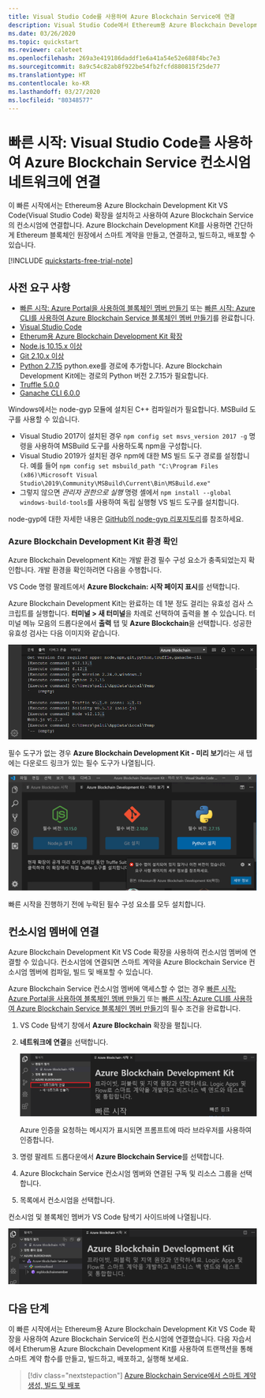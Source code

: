 ```yaml
---
title: Visual Studio Code를 사용하여 Azure Blockchain Service에 연결
description: Visual Studio Code에서 Ethereum용 Azure Blockchain Development Kit 확장을 사용하여 Azure Blockchain Service 컨소시엄 네트워크에 연결합니다.
ms.date: 03/26/2020
ms.topic: quickstart
ms.reviewer: caleteet
ms.openlocfilehash: 269a3e419186daddf1e6a41a54e52e688f4bc7e3
ms.sourcegitcommit: 8a9c54c82ab8f922be54fb2fcfd880815f25de77
ms.translationtype: HT
ms.contentlocale: ko-KR
ms.lasthandoff: 03/27/2020
ms.locfileid: "80348577"
---
```

# <a name="quickstart-use-visual-studio-code-to-connect-to-an-azure-blockchain-service-consortium-network"></a>빠른 시작: Visual Studio Code를 사용하여 Azure Blockchain Service 컨소시엄 네트워크에 연결

이 빠른 시작에서는 Ethereum용 Azure Blockchain Development Kit VS Code(Visual Studio Code) 확장을 설치하고 사용하여 Azure Blockchain Service의 컨소시엄에 연결합니다. Azure Blockchain Development Kit를 사용하면 간단하게 Ethereum 블록체인 원장에서 스마트 계약을 만들고, 연결하고, 빌드하고, 배포할 수 있습니다.

[!INCLUDE [quickstarts-free-trial-note](../../../includes/quickstarts-free-trial-note.md)]

## <a name="prerequisites"></a>사전 요구 사항

* [빠른 시작: Azure Portal을 사용하여 블록체인 멤버 만들기](create-member.md) 또는 [빠른 시작: Azure CLI를 사용하여 Azure Blockchain Service 블록체인 멤버 만들기](create-member-cli.md)를 완료합니다.
* [Visual Studio Code](https://code.visualstudio.com/Download)
* [Etherum용 Azure Blockchain Development Kit 확장](https://marketplace.visualstudio.com/items?itemName=AzBlockchain.azure-blockchain)
* [Node.js 10.15.x 이상](https://nodejs.org)
* [Git 2.10.x 이상](https://git-scm.com)
* [Python 2.7.15](https://www.python.org/downloads/release/python-2715/) python.exe를 경로에 추가합니다. Azure Blockchain Development Kit에는 경로의 Python 버전 2.7.15가 필요합니다.
* [Truffle 5.0.0](https://www.trufflesuite.com/docs/truffle/getting-started/installation)
* [Ganache CLI 6.0.0](https://github.com/trufflesuite/ganache-cli)

Windows에서는 node-gyp 모듈에 설치된 C++ 컴파일러가 필요합니다. MSBuild 도구를 사용할 수 있습니다.

* Visual Studio 2017이 설치된 경우 `npm config set msvs_version 2017 -g` 명령을 사용하여 MSBuild 도구를 사용하도록 npm을 구성합니다.
* Visual Studio 2019가 설치된 경우 npm에 대한 MS 빌드 도구 경로를 설정합니다. 예를 들어 `npm config set msbuild_path "C:\Program Files (x86)\Microsoft Visual Studio\2019\Community\MSBuild\Current\Bin\MSBuild.exe"`
* 그렇지 않으면 *관리자 권한으로 실행* 명령 셸에서 `npm install --global windows-build-tools`를 사용하여 독립 실행형 VS 빌드 도구를 설치합니다.

node-gyp에 대한 자세한 내용은 [GitHub의 node-gyp 리포지토리](https://github.com/node-gyp)를 참조하세요.

### <a name="verify-azure-blockchain-development-kit-environment"></a>Azure Blockchain Development Kit 환경 확인

Azure Blockchain Development Kit는 개발 환경 필수 구성 요소가 충족되었는지 확인합니다. 개발 환경을 확인하려면 다음을 수행합니다.

VS Code 명령 팔레트에서 **Azure Blockchain: 시작 페이지 표시**를 선택합니다.

Azure Blockchain Development Kit는 완료하는 데 1분 정도 걸리는 유효성 검사 스크립트를 실행합니다. **터미널 > 새 터미널**을 차례로 선택하여 출력을 볼 수 있습니다. 터미널 메뉴 모음의 드롭다운에서 **출력** 탭 및 **Azure Blockchain**을 선택합니다. 성공한 유효성 검사는 다음 이미지와 같습니다.

![유효한 개발 환경](./media/connect-vscode/valid-environment.png)

 필수 도구가 없는 경우 **Azure Blockchain Development Kit - 미리 보기**라는 새 탭에는 다운로드 링크가 있는 필수 도구가 나열됩니다.

![개발 키트 필수 앱](./media/connect-vscode/required-apps.png)

빠른 시작을 진행하기 전에 누락된 필수 구성 요소를 모두 설치합니다.

## <a name="connect-to-consortium-member"></a>컨소시엄 멤버에 연결

Azure Blockchain Development Kit VS Code 확장을 사용하여 컨소시엄 멤버에 연결할 수 있습니다. 컨소시엄에 연결되면 스마트 계약을 Azure Blockchain Service 컨소시엄 멤버에 컴파일, 빌드 및 배포할 수 있습니다.

Azure Blockchain Service 컨소시엄 멤버에 액세스할 수 없는 경우 [빠른 시작: Azure Portal을 사용하여 블록체인 멤버 만들기](create-member.md) 또는 [빠른 시작: Azure CLI를 사용하여 Azure Blockchain Service 블록체인 멤버 만들기](create-member-cli.md)의 필수 조건을 완료합니다.

1. VS Code 탐색기 창에서 **Azure Blockchain** 확장을 펼칩니다.
1. **네트워크에 연결**을 선택합니다.

   ![네트워크에 연결](./media/connect-vscode/connect-consortium.png)

    Azure 인증을 요청하는 메시지가 표시되면 프롬프트에 따라 브라우저를 사용하여 인증합니다.
1. 명령 팔레트 드롭다운에서 **Azure Blockchain Service**를 선택합니다.
1. Azure Blockchain Service 컨소시엄 멤버와 연결된 구독 및 리소스 그룹을 선택합니다.
1. 목록에서 컨소시엄을 선택합니다.

컨소시엄 및 블록체인 멤버가 VS Code 탐색기 사이드바에 나열됩니다.

![탐색기에 표시된 컨소시엄](./media/connect-vscode/consortium-node.png)

## <a name="next-steps"></a>다음 단계

이 빠른 시작에서는 Ethereum용 Azure Blockchain Development Kit VS Code 확장을 사용하여 Azure Blockchain Service의 컨소시엄에 연결했습니다. 다음 자습서에서 Etherum용 Azure Blockchain Development Kit를 사용하여 트랜잭션을 통해 스마트 계약 함수를 만들고, 빌드하고, 배포하고, 실행해 보세요.

> [!div class="nextstepaction"]
> [Azure Blockchain Service에서 스마트 계약 생성, 빌드 및 배포](send-transaction.md)